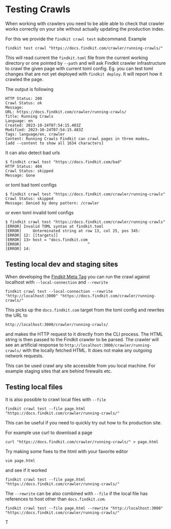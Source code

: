 # Testing Crawls

When working with crawlers you need to be able able to check that crawler works
correctly on your site without actually updating the production index.

For this we provide the `findkit crawl test` subcommand. Example

```
findkit test crawl "https://docs.findkit.com/crawler/running-crawls/"
```

This will read current the `findkit.toml` file from the current working
directory or one pointed by `--path` and will ask Findkit crawler
infrastructure to crawl the given page with current toml config. Eg. you can
test toml changes that are not yet deployed with `findkit deploy`. It will report
how it crawled the page.

The output is following

```
HTTP Status: 200
Crawl Status: ok
Message:
URL: https://docs.findkit.com/crawler/running-crawls/
Title: Running Crawls
Language: en
Created: 2023-10-24T07:54:15.483Z
Modified: 2023-10-24T07:54:15.483Z
Tags: language/en, crawler
Content: Running Crawls Findkit can crawl pages in three modes…
[add --content to show all 1634 characters]
```

It can also detect bad urls

```
$ findkit crawl test "https://docs.findkit.com/bad"
HTTP Status: 404
Crawl Status: skipped
Message: Gone
```

or toml bad toml configs

```
$ findkit crawl test "https://docs.findkit.com/crawler/running-crawls"
Crawl Status: skipped
Message: Denied by deny pattern: /crawler
```

or even toml invalid toml configs

```
$ findkit crawl test "https://docs.findkit.com/crawler/running-crawls"
[ERROR] Invalid TOML syntax at findkit.toml
[ERROR]     Unterminated string at row 13, col 25, pos 345:
[ERROR] 12: [[targets]]
[ERROR] 13> host = "docs.findkit.com
[ERROR]                             ^
[ERROR] 14:
```

## Testing local dev and staging sites

When developing the [Findkit Meta Tag](/crawler/meta-tag) you can run the crawl
against localhost with `--local-connection` and `--rewrite`

```
findkit crawl test --local-connection --rewrite "http://localhost:3000" "https://docs.findkit.com/crawler/running-crawls/"
```

This picks up the `docs.findkit.com` target from the toml config and rewrites the URL to

```
http://localhost:3000/crawler/running-crawls/
```

and makes the HTTP request to it directly from the CLI process. The HTML string
is then passed to the Findkit crawler to be parsed. The crawler will see an
artificial response to `http://localhost:3000/crawler/running-crawls/` with
the locally fetched HTML. It does not make any outgoing network requests.

This can be used crawl any site accessible from you local machine. For example
staging sites that are behind firewalls etc.

## Testing local files

It is also possible to crawl local files with `--file`

```
findkit crawl test --file page.html "https://docs.findkit.com/crawler/running-crawls/"
```

This can be useful if you need to quickly try out how to fix production site.

For example use curl to download a page

```
curl "https://docs.findkit.com/crawler/running-crawls/" > page.html
```

Try making some fixes to the html with your favorite editor

```
vim page.html
```

and see if it worked

```
findkit crawl test --file page.html "https://docs.findkit.com/crawler/running-crawls/"
```

The `--rewrite` can be also combined with `--file` if the local file has
references to host other than `docs.findkit.com`.

```
findkit crawl test --file page.html --rewrite "http://localhost:3000" "https://docs.findkit.com/crawler/running-crawls/"
```

T

